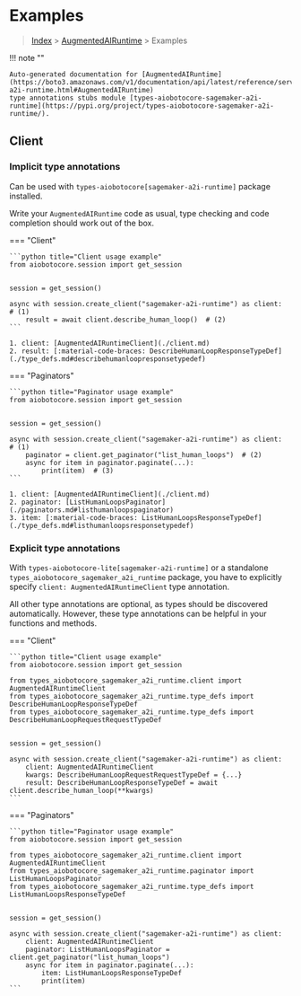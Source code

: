 # Examples

> [Index](../README.md) > [AugmentedAIRuntime](./README.md) > Examples

!!! note ""

    Auto-generated documentation for [AugmentedAIRuntime](https://boto3.amazonaws.com/v1/documentation/api/latest/reference/services/sagemaker-a2i-runtime.html#AugmentedAIRuntime)
    type annotations stubs module [types-aiobotocore-sagemaker-a2i-runtime](https://pypi.org/project/types-aiobotocore-sagemaker-a2i-runtime/).

## Client

### Implicit type annotations

Can be used with `types-aiobotocore[sagemaker-a2i-runtime]` package installed.

Write your `AugmentedAIRuntime` code as usual,
type checking and code completion should work out of the box.



=== "Client"

    ```python title="Client usage example"
    from aiobotocore.session import get_session


    session = get_session()

    async with session.create_client("sagemaker-a2i-runtime") as client:  # (1)
        result = await client.describe_human_loop()  # (2)
    ```

    1. client: [AugmentedAIRuntimeClient](./client.md)
    2. result: [:material-code-braces: DescribeHumanLoopResponseTypeDef](./type_defs.md#describehumanloopresponsetypedef) 



=== "Paginators"

    ```python title="Paginator usage example"
    from aiobotocore.session import get_session


    session = get_session()

    async with session.create_client("sagemaker-a2i-runtime") as client:  # (1)
        paginator = client.get_paginator("list_human_loops")  # (2)
        async for item in paginator.paginate(...):
            print(item)  # (3)
    ```

    1. client: [AugmentedAIRuntimeClient](./client.md)
    2. paginator: [ListHumanLoopsPaginator](./paginators.md#listhumanloopspaginator)
    3. item: [:material-code-braces: ListHumanLoopsResponseTypeDef](./type_defs.md#listhumanloopsresponsetypedef) 




### Explicit type annotations

With `types-aiobotocore-lite[sagemaker-a2i-runtime]`
or a standalone `types_aiobotocore_sagemaker_a2i_runtime` package, you have to explicitly specify
`client: AugmentedAIRuntimeClient` type annotation.

All other type annotations are optional, as types should be discovered automatically.
However, these type annotations can be helpful in your functions and methods.


=== "Client"

    ```python title="Client usage example"
    from aiobotocore.session import get_session

    from types_aiobotocore_sagemaker_a2i_runtime.client import AugmentedAIRuntimeClient
    from types_aiobotocore_sagemaker_a2i_runtime.type_defs import DescribeHumanLoopResponseTypeDef
    from types_aiobotocore_sagemaker_a2i_runtime.type_defs import DescribeHumanLoopRequestRequestTypeDef


    session = get_session()

    async with session.create_client("sagemaker-a2i-runtime") as client:
        client: AugmentedAIRuntimeClient
        kwargs: DescribeHumanLoopRequestRequestTypeDef = {...}
        result: DescribeHumanLoopResponseTypeDef = await client.describe_human_loop(**kwargs)
    ```



=== "Paginators"

    ```python title="Paginator usage example"
    from aiobotocore.session import get_session

    from types_aiobotocore_sagemaker_a2i_runtime.client import AugmentedAIRuntimeClient
    from types_aiobotocore_sagemaker_a2i_runtime.paginator import ListHumanLoopsPaginator
    from types_aiobotocore_sagemaker_a2i_runtime.type_defs import ListHumanLoopsResponseTypeDef


    session = get_session()

    async with session.create_client("sagemaker-a2i-runtime") as client:
        client: AugmentedAIRuntimeClient
        paginator: ListHumanLoopsPaginator = client.get_paginator("list_human_loops")
        async for item in paginator.paginate(...):
            item: ListHumanLoopsResponseTypeDef
            print(item)
    ```


